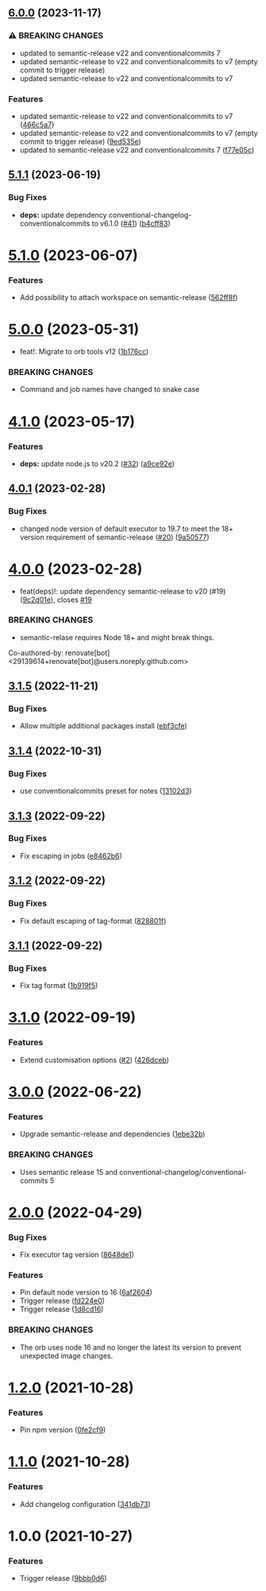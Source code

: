 ## [6.0.0](https://github.com/trustedshops-public/circleci-orb-semantic-release/compare/5.1.1...6.0.0) (2023-11-17)


### ⚠ BREAKING CHANGES

* updated to semantic-release v22 and conventionalcommits 7
* updated semantic-release to v22 and conventionalcommits to v7 (empty commit to trigger release)
* updated semantic-release to v22 and conventionalcommits to v7

### Features

* updated semantic-release to v22 and conventionalcommits to v7 ([466c5a7](https://github.com/trustedshops-public/circleci-orb-semantic-release/commit/466c5a7094e21e3d4b295d77c6be6571417df356))
* updated semantic-release to v22 and conventionalcommits to v7 (empty commit to trigger release) ([9ed535e](https://github.com/trustedshops-public/circleci-orb-semantic-release/commit/9ed535e8ee7129cad06b9e8567987d06a457374c))
* updated to semantic-release v22 and conventionalcommits 7 ([f77e05c](https://github.com/trustedshops-public/circleci-orb-semantic-release/commit/f77e05cde5d287d8958445e6e093543f41132e67))

## [5.1.1](https://github.com/trustedshops-public/circleci-orb-semantic-release/compare/5.1.0...5.1.1) (2023-06-19)


### Bug Fixes

* **deps:** update dependency conventional-changelog-conventionalcommits to v6.1.0 ([#41](https://github.com/trustedshops-public/circleci-orb-semantic-release/issues/41)) ([b4cff83](https://github.com/trustedshops-public/circleci-orb-semantic-release/commit/b4cff83480676733953d9be6cad91de784255942))

# [5.1.0](https://github.com/trustedshops-public/circleci-orb-semantic-release/compare/5.0.0...5.1.0) (2023-06-07)


### Features

* Add possibility to attach workspace on semantic-release ([562ff8f](https://github.com/trustedshops-public/circleci-orb-semantic-release/commit/562ff8f1f203aa396af2230e1ccdef544a1ecf21))

# [5.0.0](https://github.com/trustedshops-public/circleci-orb-semantic-release/compare/4.1.0...5.0.0) (2023-05-31)


* feat!: Migrate to orb tools v12 ([1b176cc](https://github.com/trustedshops-public/circleci-orb-semantic-release/commit/1b176cc575030164cea84f84a920ea254d897884))


### BREAKING CHANGES

* Command and job names have changed to snake case

# [4.1.0](https://github.com/trustedshops-public/circleci-orb-semantic-release/compare/4.0.1...4.1.0) (2023-05-17)


### Features

* **deps:** update node.js to v20.2 ([#32](https://github.com/trustedshops-public/circleci-orb-semantic-release/issues/32)) ([a9ce92e](https://github.com/trustedshops-public/circleci-orb-semantic-release/commit/a9ce92eb9bfc089a70afd0f00ee872deef7e4011))

## [4.0.1](https://github.com/trustedshops-public/circleci-orb-semantic-release/compare/4.0.0...4.0.1) (2023-02-28)


### Bug Fixes

* changed node version of default executor to 19.7 to meet the 18+ version requirement of semantic-release ([#20](https://github.com/trustedshops-public/circleci-orb-semantic-release/issues/20)) ([9a50577](https://github.com/trustedshops-public/circleci-orb-semantic-release/commit/9a505775932fb333ad0d0eec18c04ff5ad47cc5c))

# [4.0.0](https://github.com/trustedshops-public/circleci-orb-semantic-release/compare/3.1.5...4.0.0) (2023-02-28)


* feat(deps)!: update dependency semantic-release to v20 (#19) ([9c2d01e](https://github.com/trustedshops-public/circleci-orb-semantic-release/commit/9c2d01e6e56b33d19994ed0f1a31bd15c30ea0ab)), closes [#19](https://github.com/trustedshops-public/circleci-orb-semantic-release/issues/19)


### BREAKING CHANGES

* semantic-relase requires Node 18+ and might break things.

Co-authored-by: renovate[bot] <29139614+renovate[bot]@users.noreply.github.com>

## [3.1.5](https://github.com/trustedshops-public/circleci-orb-semantic-release/compare/3.1.4...3.1.5) (2022-11-21)


### Bug Fixes

* Allow multiple additional packages install ([ebf3cfe](https://github.com/trustedshops-public/circleci-orb-semantic-release/commit/ebf3cfec9e8239a1059dfe659bdcf8f2dd9e7b38))

## [3.1.4](https://github.com/trustedshops-public/circleci-orb-semantic-release/compare/3.1.3...3.1.4) (2022-10-31)


### Bug Fixes

* use conventionalcommits preset for notes ([13102d3](https://github.com/trustedshops-public/circleci-orb-semantic-release/commit/13102d3887193eb72c6eb12e85cace16fe2491a3))

## [3.1.3](https://github.com/trustedshops-public/circleci-orb-semantic-release/compare/3.1.2...3.1.3) (2022-09-22)


### Bug Fixes

* Fix escaping in jobs ([e8462b6](https://github.com/trustedshops-public/circleci-orb-semantic-release/commit/e8462b6a7d941d96c8108c150efd67eea7279791))

## [3.1.2](https://github.com/trustedshops-public/circleci-orb-semantic-release/compare/3.1.1...3.1.2) (2022-09-22)


### Bug Fixes

* Fix default escaping of tag-format ([828801f](https://github.com/trustedshops-public/circleci-orb-semantic-release/commit/828801feff23c103f2a61b959ab2cb406ea81454))

## [3.1.1](https://github.com/trustedshops-public/circleci-orb-semantic-release/compare/3.1.0...3.1.1) (2022-09-22)


### Bug Fixes

* Fix tag format ([1b919f5](https://github.com/trustedshops-public/circleci-orb-semantic-release/commit/1b919f5abe79c807b8fd2fd67c8b2d8d92793c12))

# [3.1.0](https://github.com/trustedshops-public/circleci-orb-semantic-release/compare/3.0.0...3.1.0) (2022-09-19)


### Features

* Extend customisation options ([#2](https://github.com/trustedshops-public/circleci-orb-semantic-release/issues/2)) ([426dceb](https://github.com/trustedshops-public/circleci-orb-semantic-release/commit/426dcebb7ef5bd93afeadb44afe8e51ba23c54c5))

# [3.0.0](https://github.com/trustedshops-public/circleci-orb-semantic-release/compare/2.0.0...3.0.0) (2022-06-22)


### Features

* Upgrade semantic-release and dependencies ([1ebe32b](https://github.com/trustedshops-public/circleci-orb-semantic-release/commit/1ebe32b6be7ecd378ba333b6a0b1773396af79cf))


### BREAKING CHANGES

* Uses semantic release 15 and conventional-changelog/conventional-commits 5

# [2.0.0](https://github.com/trustedshops-public/circleci-orb-semantic-release/compare/1.0.0...2.0.0) (2022-04-29)


### Bug Fixes

* Fix executor tag version ([8648de1](https://github.com/trustedshops-public/circleci-orb-semantic-release/commit/8648de1d2e2d2de484955fe423ca7efcf6c828e0))


### Features

* Pin default node version to 16 ([6af2604](https://github.com/trustedshops-public/circleci-orb-semantic-release/commit/6af260448c59ccf967732c0c14196cdec44a6278))
* Trigger release ([fd224e0](https://github.com/trustedshops-public/circleci-orb-semantic-release/commit/fd224e063f127c98a14c758d3979c3fa225e8ce8))
* Trigger release ([1d8cd16](https://github.com/trustedshops-public/circleci-orb-semantic-release/commit/1d8cd16352a16a95f0dbae00f2826cc35c895913))


### BREAKING CHANGES

* The orb uses node 16 and no longer the latest lts version to prevent unexpected image changes.


# [1.2.0](https://github.com/trustedshops-public/circleci-orb-semantic-release/compare/1.1.0...1.2.0) (2021-10-28)


### Features

* Pin npm version ([0fe2cf9](https://github.com/trustedshops-public/circleci-orb-semantic-release/commit/0fe2cf9ab03a78a7bcc997c4a5e31f7fb18ab9f2))

# [1.1.0](https://github.com/trustedshops-public/circleci-orb-semantic-release/compare/1.0.0...1.1.0) (2021-10-28)


### Features

* Add changelog configuration ([341db73](https://github.com/trustedshops-public/circleci-orb-semantic-release/commit/341db739c18113f9856faabfc167aad14e929d35))

# 1.0.0 (2021-10-27)


### Features

* Trigger release ([9bbb0d6](https://github.com/trustedshops-public/circleci-orb-semantic-release/commit/9bbb0d67eacf4567ea92072ac4c40ac69bf90209))
